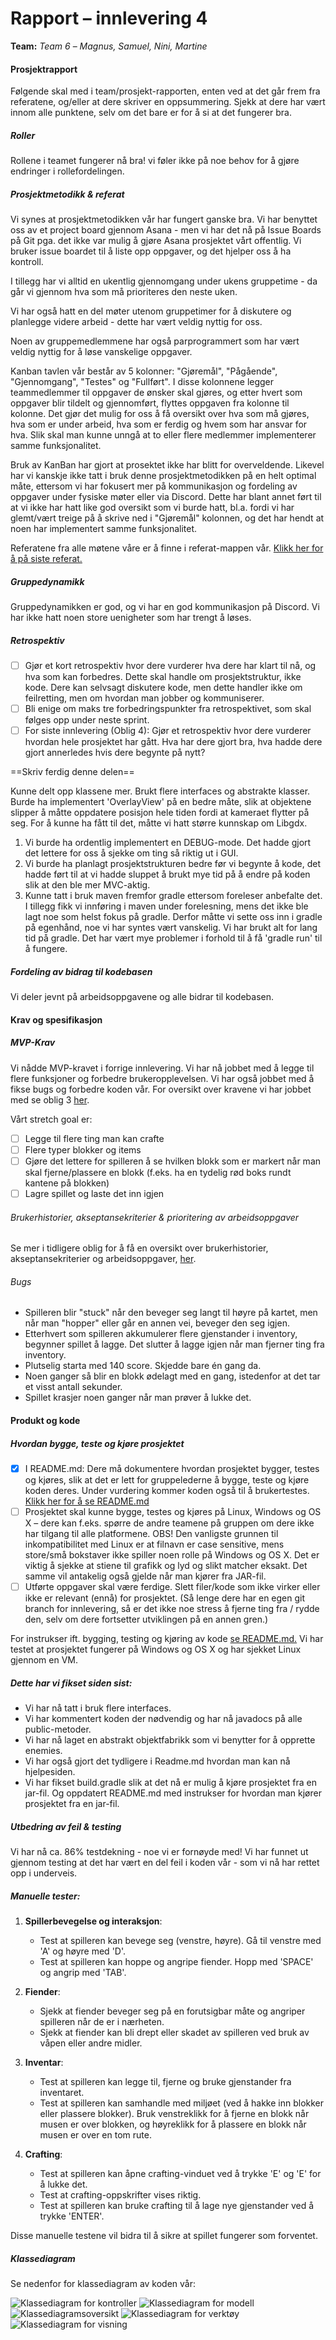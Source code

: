 # Rapport – innlevering 4
**Team:** *Team 6* – *Magnus, Samuel, Nini, Martine*

#### Prosjektrapport

Følgende skal med i team/prosjekt-rapporten, enten ved at det går frem fra referatene, og/eller at dere skriver en oppsummering. Sjekk at dere har vært innom alle punktene, selv om det bare er for å si at det fungerer bra.

##### Roller

Rollene i teamet fungerer nå bra! vi føler ikke på noe behov for å gjøre endringer i rollefordelingen. 

##### Prosjektmetodikk & referat

Vi synes at prosjektmetodikken vår har fungert ganske bra. Vi har benyttet oss av et project board gjennom Asana - men vi har det nå på Issue Boards på Git pga. det ikke var mulig å gjøre Asana prosjektet vårt offentlig. Vi bruker issue boardet til å liste opp oppgaver, og det hjelper oss å ha kontroll. 

I tillegg har vi alltid en ukentlig gjennomgang under ukens gruppetime - da går vi gjennom hva som må prioriteres den neste uken.

Vi har også hatt en del møter utenom gruppetimer for å diskutere og planlegge videre arbeid - dette har vært veldig nyttig for oss.

Noen av gruppemedlemmene har også parprogrammert som har vært veldig nyttig for å løse vanskelige oppgaver.

Kanban tavlen vår består av 5 kolonner: "Gjøremål", "Pågående", "Gjennomgang", "Testes" og "Fullført".
I disse kolonnene legger teammedlemmer til oppgaver de ønsker skal gjøres, og etter hvert som oppgaver blir tildelt og gjennomført, flyttes oppgaven fra kolonne til kolonne. 
Det gjør det mulig for oss å få oversikt over hva som må gjøres, hva som er under arbeid, hva som er ferdig og hvem som har ansvar for hva.
Slik skal man kunne unngå at to eller flere medlemmer implementerer samme funksjonalitet. 

Bruk av KanBan har gjort at prosektet ikke har blitt for overveldende. 
Likevel har vi kanskje ikke tatt i bruk denne prosjektmetodikken på en helt optimal måte, ettersom vi har fokusert mer på kommunikasjon og fordeling av oppgaver under fysiske møter eller via Discord.
Dette har blant annet ført til at vi ikke har hatt like god oversikt som vi burde hatt, bl.a. fordi vi har glemt/vært treige på å skrive ned i "Gjøremål" kolonnen, og det har hendt at noen har implementert samme funksjonalitet. 

Referatene fra alle møtene våre er å finne i referat-mappen vår. [Klikk her for å på siste referat.](referat/Referat-03.05.2024.txt)

##### Gruppedynamikk

Gruppedynamikken er god, og vi har en god kommunikasjon på Discord. Vi har ikke hatt noen store uenigheter som har trengt å løses.

##### Retrospektiv 

- [ ] Gjør et kort retrospektiv hvor dere vurderer hva dere har klart til nå, og hva som kan forbedres. Dette skal handle om prosjektstruktur, ikke kode. Dere kan selvsagt diskutere kode, men dette handler ikke om feilretting, men om hvordan man jobber og kommuniserer.
- [ ] Bli enige om maks tre forbedringspunkter fra retrospektivet, som skal følges opp under neste sprint.
- [ ] For siste innlevering (Oblig 4): Gjør et retrospektiv hvor dere vurderer hvordan hele prosjektet har gått. Hva har dere gjort bra, hva hadde dere gjort annerledes hvis dere begynte på nytt?

==Skriv ferdig denne delen==

Kunne delt opp klassene mer. Brukt flere interfaces og abstrakte klasser.
Burde ha implementert 'OverlayView' på en bedre måte, slik at objektene slipper å måtte oppdatere posisjon hele tiden fordi at kameraet flytter på seg. For å kunne ha fått til det, måtte vi hatt større kunnskap om Libgdx.

1. Vi burde ha ordentlig implementert en DEBUG-mode. Det hadde gjort det lettere for oss å sjekke om ting så riktig ut i GUI.
2. Vi burde ha planlagt prosjektstrukturen bedre før vi begynte å kode, det hadde ført til at vi hadde sluppet å brukt mye tid på å endre på koden slik at den ble mer MVC-aktig.
3. Kunne tatt i bruk maven fremfor gradle ettersom foreleser anbefalte det. I tillegg fikk vi innføring i maven under forelesning, mens det ikke ble lagt noe som helst fokus på gradle. Derfor måtte vi sette oss inn i gradle på egenhånd, noe vi har syntes vært vanskelig. Vi har brukt alt for lang tid på gradle. Det har vært mye problemer i forhold til å få 'gradle run' til å fungere. 


##### Fordeling av bidrag til kodebasen

Vi deler jevnt på arbeidsoppgavene og alle bidrar til kodebasen.

#### Krav og spesifikasjon

##### MVP-Krav

Vi nådde MVP-kravet i forrige innlevering. Vi har nå jobbet med å legge til flere funksjoner og forbedre brukeropplevelsen. Vi har også jobbet med å fikse bugs og forbedre koden vår. For oversikt over kravene vi har jobbet med se oblig 3 [her](oblig3.md). 

Vårt stretch goal er:
- [ ] Legge til flere ting man kan crafte
- [ ] Flere typer blokker og items
- [ ] Gjøre det lettere for spilleren å se hvilken blokk som er markert når man skal fjerne/plassere en blokk (f.eks. ha en tydelig rød boks rundt kantene på blokken)
- [ ] Lagre spillet og laste det inn igjen

###### Brukerhistorier, akseptansekriterier & prioritering av arbeidsoppgaver
Se mer i tidligere oblig for å få en oversikt over brukerhistorier, akseptansekriterier og arbeidsoppgaver, [her](oblig3.md). 

###### Bugs
- Spilleren blir "stuck" når den beveger seg langt til høyre på kartet, men når man "hopper" eller går en annen vei, beveger den seg igjen.
- Etterhvert som spilleren akkumulerer flere gjenstander i inventory, begynner spillet å lagge. Det slutter å lagge igjen når man fjerner ting fra inventory. 
- Plutselig starta med 140 score. Skjedde bare én gang da.
- Noen ganger så blir en blokk ødelagt med en gang, istedenfor at det tar et visst antall sekunder.
- Spillet krasjer noen ganger når man prøver å lukke det.

#### Produkt og kode

##### Hvordan bygge, teste og kjøre prosjektet
- [x] I README.md: Dere må dokumentere hvordan prosjektet bygger, testes og kjøres, slik at det er lett for gruppelederne å bygge, teste og kjøre koden deres. Under vurdering kommer koden også til å brukertestes. [Klikk her for å se README.md](../README.md)
- [ ] Prosjektet skal kunne bygge, testes og kjøres på Linux, Windows og OS X – dere kan f.eks. spørre de andre teamene på gruppen om dere ikke har tilgang til alle platformene. OBS! Den vanligste grunnen til inkompatibilitet med Linux er at filnavn er case sensitive, mens store/små bokstaver ikke spiller noen rolle på Windows og OS X. Det er viktig å sjekke at stiene til grafikk og lyd og slikt matcher eksakt. Det samme vil antakelig også gjelde når man kjører fra JAR-fil.
- [ ] Utførte oppgaver skal være ferdige. Slett filer/kode som ikke virker eller ikke er relevant (ennå) for prosjektet. (Så lenge dere har en egen git branch for innlevering, så er det ikke noe stress å fjerne ting fra / rydde den, selv om dere fortsetter utviklingen på en annen gren.)

For instrukser ift. bygging, testing og kjøring av kode [se README.md.](../README.md)
Vi har testet at prosjektet fungerer på Windows og OS X og har sjekket Linux gjennom en VM. 

##### Dette har vi fikset siden sist:
- Vi har nå tatt i bruk flere interfaces.
- Vi har kommentert koden der nødvendig og har nå javadocs på alle public-metoder.
- Vi har nå laget en abstrakt objektfabrikk som vi benytter for å opprette enemies.
- Vi har også gjort det tydligere i Readme.md hvordan man kan nå hjelpesiden. 
- Vi har fikset build.gradle slik at det nå er mulig å kjøre prosjektet fra en jar-fil. Og oppdatert README.md med instrukser for hvordan man kjører prosjektet fra en jar-fil.

##### Utbedring av feil & testing

Vi har nå ca. 86% testdekning - noe vi er fornøyde med! Vi har funnet ut gjennom testing at det har vært en del feil i koden vår - som vi nå har rettet opp i underveis.

##### Manuelle tester:

1. **Spillerbevegelse og interaksjon**:
   - Test at spilleren kan bevege seg (venstre, høyre). Gå til venstre med 'A' og høyre med 'D'.
   - Test at spilleren kan hoppe og angripe fiender. Hopp med 'SPACE' og angrip med 'TAB'.

2. **Fiender**:
   - Sjekk at fiender beveger seg på en forutsigbar måte og angriper spilleren når de er i nærheten.
   - Sjekk at fiender kan bli drept eller skadet av spilleren ved bruk av våpen eller andre midler.

3. **Inventar**:
   - Test at spilleren kan legge til, fjerne og bruke gjenstander fra inventaret.
   - Test at spilleren kan samhandle med miljøet (ved å hakke inn blokker eller plassere blokker). Bruk venstreklikk for å fjerne en blokk når musen er over blokken, og høyreklikk for å plassere en blokk når musen er over en tom rute.

4. **Crafting**:
   - Test at spilleren kan åpne crafting-vinduet ved å trykke 'E' og 'E' for å lukke det.
   - Test at crafting-oppskrifter vises riktig.
   - Test at spilleren kan bruke crafting til å lage nye gjenstander ved å trykke 'ENTER'.

Disse manuelle testene vil bidra til å sikre at spillet fungerer som forventet.

##### Klassediagram

Se nedenfor for klassediagram av koden vår:

![Klassediagram for kontroller](klassediagram/oblig4/classdiagram_controller.png)
![Klassediagram for modell](klassediagram/oblig4/classdiagram_model.png)
![Klassediagramsoversikt](klassediagram/oblig4/classdiagram_overview.png)
![Klassediagram for verktøy](klassediagram/oblig4/classdiagram_utils.png)
![Klassediagram for visning](klassediagram/oblig4/classdiagram_view.png)

